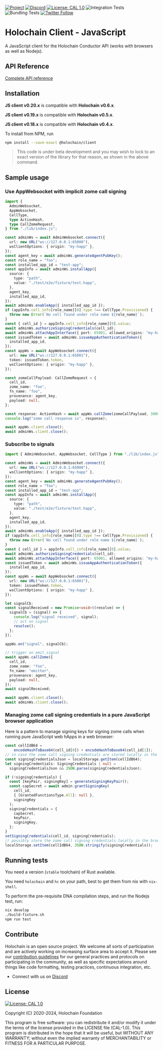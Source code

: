 [![Project](https://img.shields.io/badge/Project-Holochain-blue.svg?style=flat-square)](http://holochain.org/)
[![Discord](https://img.shields.io/badge/Discord-DEV.HC-blue.svg?style=flat-square)](https://discord.gg/k55DS5dmPH)
[![License: CAL 1.0](https://img.shields.io/badge/License-CAL%201.0-blue.svg)](https://github.com/holochain/cryptographic-autonomy-license)
![Integration Tests](https://github.com/holochain/holochain-client-js/actions/workflows/integration-test.yml/badge.svg?branch=main)
![Bundling Tests](https://github.com/holochain/holochain-client-js/actions/workflows/bundling-test.yml/badge.svg?branch=main)
[![Twitter Follow](https://img.shields.io/twitter/follow/holochain.svg?style=social&label=Follow)](https://twitter.com/holochain)

# Holochain Client - JavaScript

A JavaScript client for the Holochain Conductor API (works with browsers as well as Nodejs).

## API Reference

[Complete API reference](./docs/client.md)

## Installation

**JS client v0.20.x** is compatible with **Holochain v0.6.x**.

**JS client v0.19.x** is compatible with **Holochain v0.5.x**.

**JS client v0.18.x** is compatible with **Holochain v0.4.x**.

To install from NPM, run
```bash
npm install --save-exact @holochain/client
```

> This code is under beta development and you may wish to lock to an exact version of the library for that reason, as shown in the above command.

## Sample usage

### Use AppWebsocket with implicit zome call signing
```typescript
import {
  AdminWebsocket,
  AppWebsocket,
  CellType,
  type ActionHash,
  type CallZomeRequest,
} from "./lib/index.js";

const adminWs = await AdminWebsocket.connect({
  url: new URL("ws://127.0.0.1:65000"),
  wsClientOptions: { origin: "my-happ" },
});
const agent_key = await adminWs.generateAgentPubKey();
const role_name = "foo";
const installed_app_id = "test-app";
const appInfo = await adminWs.installApp({
  source: {
    type: "path",
    value: "./test/e2e/fixture/test.happ",
  },
  agent_key,
  installed_app_id,
});
await adminWs.enableApp({ installed_app_id });
if (appInfo.cell_info[role_name][0].type !== CellType.Provisioned) {
  throw new Error(`No cell found under role name ${role_name}`);
}
const { cell_id } = appInfo.cell_info[role_name][0].value;
await adminWs.authorizeSigningCredentials(cell_id);
await adminWs.attachAppInterface({ port: 65001, allowed_origins: "my-happ" });
const issuedToken = await adminWs.issueAppAuthenticationToken({
  installed_app_id,
});
const appWs = await AppWebsocket.connect({
  url: new URL("ws://127.0.0.1:65001"),
  token: issuedToken.token,
  wsClientOptions: { origin: "my-happ" },
});

const zomeCallPayload: CallZomeRequest = {
  cell_id,
  zome_name: "foo",
  fn_name: "foo",
  provenance: agent_key,
  payload: null,
};

const response: ActionHash = await appWs.callZome(zomeCallPayload, 30000);
console.log("zome call response is", response);

await appWs.client.close();
await adminWs.client.close();
```

### Subscribe to signals
```typescript
import { AdminWebsocket, AppWebsocket, CellType } from "./lib/index.js";

const adminWs = await AdminWebsocket.connect({
  url: new URL("ws://127.0.0.1:65000"),
  wsClientOptions: { origin: "my-happ" },
});
const agent_key = await adminWs.generateAgentPubKey();
const role_name = "foo";
const installed_app_id = "test-app";
const appInfo = await adminWs.installApp({
  source: {
    type: "path",
    value: "./test/e2e/fixture/test.happ",
  },
  agent_key,
  installed_app_id,
});
await adminWs.enableApp({ installed_app_id });
if (appInfo.cell_info[role_name][0].type !== CellType.Provisioned) {
  throw new Error(`No cell found under role name ${role_name}`);
}
const { cell_id } = appInfo.cell_info[role_name][0].value;
await adminWs.authorizeSigningCredentials(cell_id);
await adminWs.attachAppInterface({ port: 65001, allowed_origins: "my-happ" });
const issuedToken = await adminWs.issueAppAuthenticationToken({
  installed_app_id,
});
const appWs = await AppWebsocket.connect({
  url: new URL("ws://127.0.0.1:65001"),
  token: issuedToken.token,
  wsClientOptions: { origin: "my-happ" },
});

let signalCb;
const signalReceived = new Promise<void>((resolve) => {
  signalCb = (signal) => {
    console.log("signal received", signal);
    // act on signal
    resolve();
  };
});

appWs.on("signal", signalCb);

// trigger an emit_signal
await appWs.callZome({
  cell_id,
  zome_name: "foo",
  fn_name: "emitter",
  provenance: agent_key,
  payload: null,
});
await signalReceived;

await appWs.client.close();
await adminWs.client.close();
```

### Managing zome call signing credentials in a pure JavaScript browser application

Here is a pattern to manage signing keys for signing zome calls when running pure JavaScript web hApps in a web browser:
```typescript
const cellIdB64 =
    encodeHashToBase64(cell_id[0]) + encodeHashToBase64(cell_id[1]);
// in case the zome call signing credentials are stored locally in the browser
const signingCredentialsJson = localStorage.getItem(cellIdB64);
let signingCredentials: SigningCredentials | null =
  signingCredentialsJson && JSON.parse(signingCredentialsJson);

if (!signingCredentials) {
  const [keyPair, signingKey] = generateSigningKeyPair();
  const capSecret = await admin.grantSigningKey(
    cell_id,
    { [GrantedFunctionsType.All]: null },
    signingKey
  );
  signingCredentials = {
    capSecret,
    keyPair,
    signingKey,
  };
}
setSigningCredentials(cell_id, signingCredentials);
// possibly store the zome call signing credentials locally in the browser
localStorage.setItem(cellIdB64, JSON.stringify(signingCredentials));
```

## Running tests

You need a version (`stable` toolchain) of Rust available.

You need `holochain` and `hc` on your path, best to get them from nix with `nix-shell`.

To perform the pre-requisite DNA compilation steps, and run the Nodejs test, run:
```bash
nix develop
./build-fixture.sh
npm run test
```

## Contribute

Holochain is an open source project.  We welcome all sorts of participation and are actively working on increasing surface area to accept it.  Please see our [contribution guidelines](/CONTRIBUTING.md) for our general practices and protocols on participating in the community, as well as specific expectations around things like code formatting, testing practices, continuous integration, etc.

* Connect with us on [Discord](https://discord.gg/k55DS5dmPH)

## License

 [![License: CAL 1.0](https://img.shields.io/badge/License-CAL%201.0-blue.svg)](https://github.com/holochain/cryptographic-autonomy-license)

Copyright (C) 2020-2024, Holochain Foundation

This program is free software: you can redistribute it and/or modify it under the terms of the license
provided in the LICENSE file (CAL-1.0).  This program is distributed in the hope that it will be useful,
but WITHOUT ANY WARRANTY; without even the implied warranty of MERCHANTABILITY or FITNESS FOR A PARTICULAR
PURPOSE.
